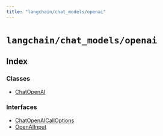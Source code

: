 ```yaml
---
title: "langchain/chat_models/openai"
---
```


# `langchain/chat_models/openai`

## Index

### Classes

- [ChatOpenAI](classes/ChatOpenAI.md)

### Interfaces

- [ChatOpenAICallOptions](interfaces/ChatOpenAICallOptions.md)
- [OpenAIInput](interfaces/OpenAIInput.md)
